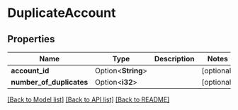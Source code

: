 # DuplicateAccount

## Properties

Name | Type | Description | Notes
------------ | ------------- | ------------- | -------------
**account_id** | Option<**String**> |  | [optional]
**number_of_duplicates** | Option<**i32**> |  | [optional]

[[Back to Model list]](../README.md#documentation-for-models) [[Back to API list]](../README.md#documentation-for-api-endpoints) [[Back to README]](../README.md)
